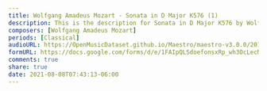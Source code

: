 ```yaml
---
title: Wolfgang Amadeus Mozart - Sonata in D Major K576 (1)
description: This is the description for Sonata in D Major K576 by Wolfgang Amadeus Mozart
composers: [Wolfgang Amadeus Mozart]
periods: [Classical]
audioURL: https://OpenMusicDataset.github.io/Maestro/maestro-v3.0.0/2018/MIDI-Unprocessed_Recital12_MID--AUDIO_12_R1_2018_wav--1.midi
formURL: https://docs.google.com/forms/d/e/1FAIpQLSdoefonsxRp_wh3OcLecMGrYOBb0DQ10lMk60W4V8kvoeVhkA/viewform
comments: true
share: true
date: 2021-08-08T07:43:13-06:00
---
```


